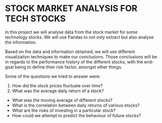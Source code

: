 # STOCK MARKET ANALYSIS FOR TECH STOCKS

In this project we will analyse data from the stock market for some technology stocks.
We will use Pandas to not only extract but also analyse the information.

Based on the data and information obtained, we will use different visualization techniques to make our conclusions.
Those conclusions will be in regards to the performance history of the different stocks, with the end-goal being to define their risk factor, amongst other things.

Some of the questions we tried to answer were:
  1. How did the stock prices fluctuate over time?
  2. What was the average daily return of a stock?
  - What was the moving average of different stocks?
  - What is the correlation between daily returns of various stocks?
  - What are the risks of investing in a particular stock?
  - How could we attempt to predict the behaviour of future stocks?

